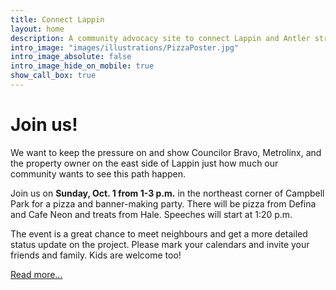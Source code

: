 ```yaml
---
title: Connect Lappin
layout: home
description: A community advocacy site to connect Lappin and Antler streets beneath a planned GO train underpass.
intro_image: "images/illustrations/PizzaPoster.jpg"
intro_image_absolute: false
intro_image_hide_on_mobile: true
show_call_box: true
---
```


# Join us!

We want to keep the pressure on and show Councilor Bravo, Metrolinx, and the property owner on the east side of Lappin just how much our community wants to see this path happen.

Join us on **Sunday, Oct. 1 from 1-3 p.m.** in the northeast corner of Campbell Park for a pizza and banner-making party. There will be pizza from Defina and Cafe Neon and treats from Hale. Speeches will start at 1:20 p.m.

The event is a great chance to meet neighbours and get a more detailed status update on the project. Please mark your calendars and invite your friends and family. Kids are welcome too!

[Read more...](updates/Post_4/)
